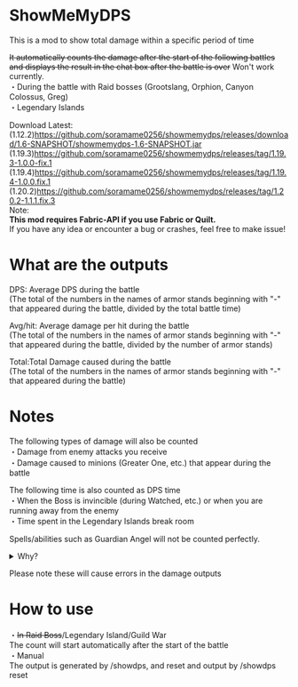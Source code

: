 # ShowMeMyDPS
This is a mod to show total damage within a specific period of time

<s>It automatically counts the damage after the start of the following battles and displays the result in the chat box after the battle is over</s>
Won't work currently.
<br>
・During the battle with Raid bosses (Grootslang, Orphion, Canyon Colossus, Greg)
<br>
・Legendary Islands

Download Latest:<br>(1.12.2)<https://github.com/soramame0256/showmemydps/releases/download/1.6-SNAPSHOT/showmemydps-1.6-SNAPSHOT.jar>
<br>(1.19.3)<https://github.com/soramame0256/showmemydps/releases/tag/1.19.3-1.0.0-fix.1>
<br>(1.19.4)<https://github.com/soramame0256/showmemydps/releases/tag/1.19.4-1.0.0.fix.1>
<br>(1.20.2)<https://github.com/soramame0256/showmemydps/releases/tag/1.20.2-1.1.1.fix.3>
<br>Note:
<br><b>This mod requires Fabric-API if you use Fabric or Quilt.</b>
<br>If you have any idea or encounter a bug or crashes, feel free to make issue!

# What are the outputs
DPS: Average DPS during the battle
<br>
(The total of the numbers in the names of armor stands beginning with "-" that appeared during the battle, divided by the total battle time)


Avg/hit: Average damage per hit during the battle
<br>
(The total of the numbers in the names of armor stands beginning with "-" that appeared during the battle, divided by the number of armor stands)

Total:Total Damage caused during the battle
<br>
(The total of the numbers in the names of armor stands beginning with "-" that appeared during the battle)
# Notes
The following types of damage will also be counted
<br>
・Damage from enemy attacks you receive
<br>
・Damage caused to minions (Greater One, etc.) that appear during the battle

The following time is also counted as DPS time
<br>
・When the Boss is invincible (during Watched, etc.) or when you are running away from the enemy
<br>
・Time spent in the Legendary Islands break room

Spells/abilities such as Guardian Angel will not be counted perfectly.
<details>
  <summary>Why?</summary>
   The server removes their damage indicator before final damage,<br>
   so this mod cannot detect damage dealt after that point.
</details>

Please note these will cause errors in the damage outputs
# How to use
・<s>In Raid Boss</s>/Legendary Island/Guild War
<br>
The count will start automatically after the start of the battle
<br>
・Manual
<br>
The output is generated by /showdps, and reset and output by /showdps reset 
